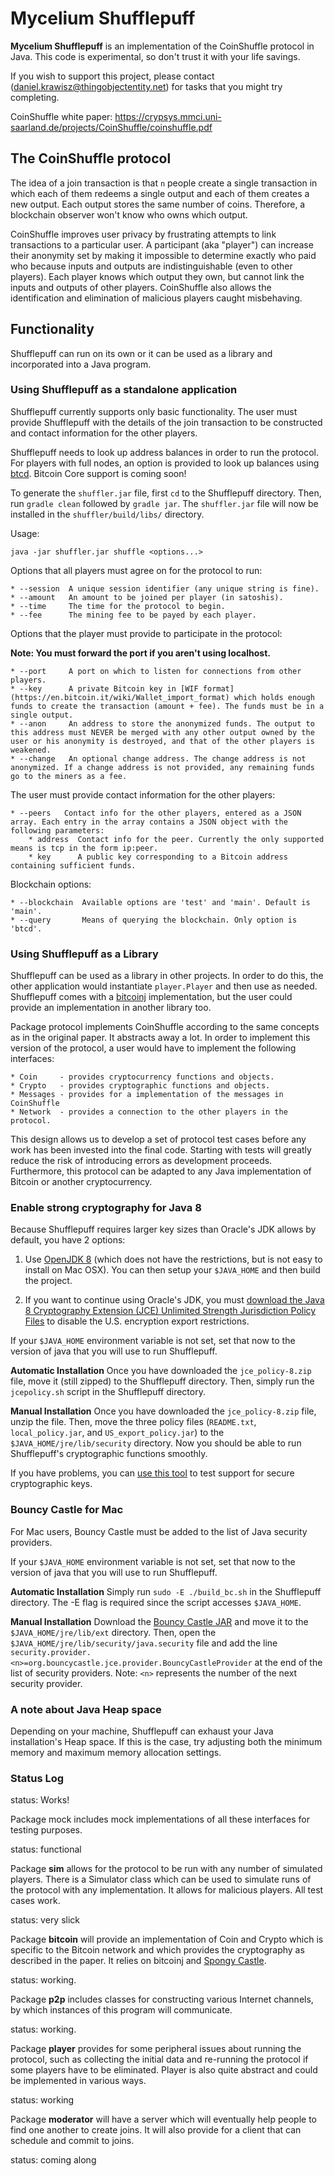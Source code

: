 # Mycelium Shufflepuff

**Mycelium Shufflepuff** is an implementation of the CoinShuffle protocol in Java.
This code is experimental, so don't trust it with your life savings.

If you wish to support this project, please contact
(daniel.krawisz@thingobjectentity.net) for tasks that you might try completing.

CoinShuffle white paper:
https://crypsys.mmci.uni-saarland.de/projects/CoinShuffle/coinshuffle.pdf

## The CoinShuffle protocol

The idea of a join transaction is that `n` people create a single transaction in
which each of them redeems a single output and each of them creates a new
output. Each output stores the same number of coins. Therefore, a blockchain observer
won't know who owns which output.

CoinShuffle improves user privacy by frustrating attempts to link transactions to a
particular user. A participant (aka "player") can increase their anonymity set by
making it impossible to determine exactly who paid who because inputs and outputs are
indistinguishable (even to other players). Each player knows which output they own,
but cannot link the inputs and outputs of other players. CoinShuffle also allows the
identification and elimination of malicious players caught misbehaving.

## Functionality

Shufflepuff can run on its own or it can be used as a library and incorporated
into a Java program.

### Using Shufflepuff as a standalone application

Shufflepuff currently supports only basic functionality. The user must provide
Shufflepuff with the details of the join transaction to be constructed and
contact information for the other players.

Shufflepuff needs to look up address balances in order to run the protocol.
For players with full nodes, an option is provided to look up balances using
[btcd](https://github.com/btcsuite/btcd). Bitcoin Core support is coming soon!

To generate the `shuffler.jar` file, first `cd` to the Shufflepuff directory.
Then, run `gradle clean` followed by `gradle jar`.  The `shuffler.jar` file will now be
installed in the `shuffler/build/libs/` directory.

Usage:

    java -jar shuffler.jar shuffle <options...>

Options that all players must agree on for the protocol to run:

    * --session  A unique session identifier (any unique string is fine).
    * --amount   An amount to be joined per player (in satoshis).
    * --time     The time for the protocol to begin.
    * --fee      The mining fee to be payed by each player.

Options that the player must provide to participate in the protocol:

<b>Note: You must forward the port if you aren't using localhost.</b>

    * --port     A port on which to listen for connections from other players.
    * --key      A private Bitcoin key in [WIF format](https://en.bitcoin.it/wiki/Wallet_import_format) which holds enough funds to create the transaction (amount + fee). The funds must be in a single output.
    * --anon     An address to store the anonymized funds. The output to this address must NEVER be merged with any other output owned by the user or his anonymity is destroyed, and that of the other players is weakened.
    * --change   An optional change address. The change address is not anonymized. If a change address is not provided, any remaining funds go to the miners as a fee.

The user must provide contact information for the other players:

    * --peers   Contact info for the other players, entered as a JSON array. Each entry in the array contains a JSON object with the following parameters:
        * address  Contact info for the peer. Currently the only supported means is tcp in the form ip:peer.
        * key      A public key corresponding to a Bitcoin address containing sufficient funds.

Blockchain options:

    * --blockchain  Available options are 'test' and 'main'. Default is 'main'.
    * --query       Means of querying the blockchain. Only option is 'btcd'.

### Using Shufflepuff as a Library

Shufflepuff can be used as a library in other projects. In order to do
this, the other application would instantiate `player.Player` and then use as needed.
Shufflepuff comes with a [bitcoinj](https://github.com/bitcoinj/bitcoinj) implementation,
but the user could provide an implementation in another library too.

Package protocol implements CoinShuffle according to the same concepts as in
the original paper. It abstracts away a lot. In order to implement this version
of the protocol, a user would have to implement the following interfaces:

    * Coin     - provides cryptocurrency functions and objects.
    * Crypto   - provides cryptographic functions and objects.
    * Messages - provides for a implementation of the messages in CoinShuffle
    * Network  - provides a connection to the other players in the protocol.

This design allows us to develop a set of protocol test cases before any work
has been invested into the final code. Starting with tests will greatly reduce
the risk of introducing errors as development proceeds. Furthermore, this
protocol can be adapted to any Java implementation of Bitcoin or another cryptocurrency.

### Enable strong cryptography for Java 8

Because Shufflepuff requires larger key sizes than Oracle's JDK allows by default, you have 2 options:

1. Use [OpenJDK 8](http://openjdk.java.net/install/) (which does not have the restrictions, but is not easy to install on Mac OSX).  You can then setup your `$JAVA_HOME` and then build the project.

2. If you want to continue using Oracle's JDK, you must [download the Java 8 Cryptography Extension (JCE) Unlimited Strength Jurisdiction Policy Files](http://www.oracle.com/technetwork/java/javase/downloads/jce8-download-2133166.html) to disable the U.S. encryption export restrictions.

If your `$JAVA_HOME` environment variable is not set, set that now to the version of
java that you will use to run Shufflepuff.

**Automatic Installation**
Once you have downloaded the `jce_policy-8.zip` file, move it (still zipped) to the Shufflepuff
directory. Then, simply run the `jcepolicy.sh` script in the Shufflepuff directory.

**Manual Installation**
Once you have downloaded the `jce_policy-8.zip` file, unzip the file.
Then, move the three policy files (`README.txt`, `local_policy.jar`, and
`US_export_policy.jar`) to the `$JAVA_HOME/jre/lib/security` directory.  Now you should be
able to run Shufflepuff's cryptographic functions smoothly.

If you have problems, you can [use this tool](https://github.com/jonathancross/jc-docs/blob/master/java-strong-crypto-test) to test support for secure cryptographic keys.

### Bouncy Castle for Mac

For Mac users, Bouncy Castle must be added to the list of Java security providers.

If your `$JAVA_HOME` environment variable is not set, set that now to the version of
java that you will use to run Shufflepuff.

**Automatic Installation**
Simply run `sudo -E ./build_bc.sh` in the Shufflepuff directory.
The -E flag is required since the script accesses `$JAVA_HOME`.

**Manual Installation**
Download the [Bouncy Castle JAR](http://www.bouncycastle.org/download/bcprov-jdk15on-155.jar) and move it to the `$JAVA_HOME/jre/lib/ext` directory.
Then, open the `$JAVA_HOME/jre/lib/security/java.security` file and add the line <br /> `security.provider.<n>=org.bouncycastle.jce.provider.BouncyCastleProvider`
at the end of the list of security providers.  Note: `<n>` represents the number of the next security provider.

### A note about Java Heap space

Depending on your machine, Shufflepuff can exhaust your Java installation's Heap space.
If this is the case, try adjusting both the minimum memory and maximum memory allocation settings.

### Status Log

status: Works!

Package mock includes mock implementations of all these interfaces for testing
purposes.

status: functional

Package **sim** allows for the protocol to be run with any number of simulated
players. There is a Simulator class which can be used to simulate runs of the
protocol with any implementation. It allows for malicious players. All test
cases work.

status: very slick

Package **bitcoin** will provide an implementation of Coin and Crypto which is
specific to the Bitcoin network and which provides the cryptography as described
in the paper. It relies on bitcoinj and [Spongy Castle](https://rtyley.github.io/spongycastle/).

status: working.

Package **p2p** includes classes for constructing various Internet channels, by
which instances of this program will communicate.

status: working.

Package **player** provides for some peripheral issues about running the protocol,
such as collecting the initial data and re-running the protocol if some players
have to be eliminated. Player is also quite abstract and could be implemented in
various ways.

status: working

Package **moderator** will have a server which will eventually help people to find
one another to create joins. It will also provide for a client that can schedule
and commit to joins.

status: coming along
